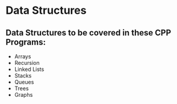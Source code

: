# Data Structures
## Data Structures to be covered in these CPP Programs:
* Arrays
* Recursion
* Linked Lists
* Stacks
* Queues
* Trees
* Graphs

